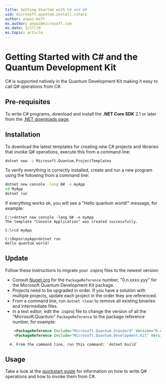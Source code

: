 ```yaml
---
title: Getting Started with C# and Q#
uid: microsoft.quantum.install.csharp
author: anpaz-msft
ms.author: anpaz@microsoft.com
ms.date: 3/27/19
ms.topic: article
---
```


# Getting Started with C# and the Quantum Development Kit #  

C# is supported natively in the Quantum Development Kit making it easy to call Q# operations from C#.


## Pre-requisites ##

To write C# programs, download and install the **.NET Core SDK** 2.1 or later from the [.NET downloads page](https://www.microsoft.com/net/download).


## Installation ##

To download the latest templates for creating new C# projects and libraries that invoke Q# operations, execute this from a command line:
```Bash
dotnet new -i Microsoft.Quantum.ProjectTemplates
```

To verify everything is correctly installed, create and run a new program using the following from a command line:
```Bash
dotnet new console -lang Q# -o myApp
cd MyApp
dotnet run
```

If everything works ok, you will see a "Hello quantum world!" message, for example:
```Prompt
C:\>dotnet new console -lang Q# -o myApp
The template "Console Application" was created successfully.

C:\>cd myApp

C:\Repos\myApp>dotnet run
Hello quantum world!
```
## Update ##
Follow these instructions to migrate your .csproj files to the newest version: 

* Consult [Nuget.org](https://www.nuget.org/packages/Microsoft.Quantum.Development.Kit/) for the `PackageReference` number, "0.n.xxxx.yyy" for the Microsoft Quantum Development Kit package.
* Projects need to be upgraded in order.  If you have a solution with multiple projects, update each project in the order they are referenced.
* From a command line, run `dotnet clean` to remove all existing binaries and intermediate files.
* In a text editor, edit the .csproj file to change the version of all the "Microsoft.Quantum" `PackageReference` to the package reference number, for example:
```xml
    <PackageReference Include="Microsoft.Quantum.Standard" Version="0.n.xxxx.yyy" />
    <PackageReference Include="Microsoft.Quantum.Development.Kit" Version="0.n.xxxx.yyy" />
```
      4. From the command line, run this command: `dotnet build`  

## Usage ##

Take a look at the [quickstart guide](xref:microsoft.quantum.write-program) for information on how to write 
Q# operations and how to invoke them from C#.


